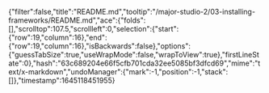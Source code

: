 {"filter":false,"title":"README.md","tooltip":"/major-studio-2/03-installing-frameworks/README.md","ace":{"folds":[],"scrolltop":107.5,"scrollleft":0,"selection":{"start":{"row":19,"column":16},"end":{"row":19,"column":16},"isBackwards":false},"options":{"guessTabSize":true,"useWrapMode":false,"wrapToView":true},"firstLineState":0},"hash":"63c689204e66f5cfb701cda32ee5085bf3dfcd69","mime":"text/x-markdown","undoManager":{"mark":-1,"position":-1,"stack":[]},"timestamp":1645118451955}